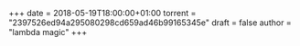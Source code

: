 +++
date = 2018-05-19T18:00:00+01:00
torrent = "2397526ed94a295080298cd659ad46b99165345e"
draft = false
author = "lambda magic"
+++
